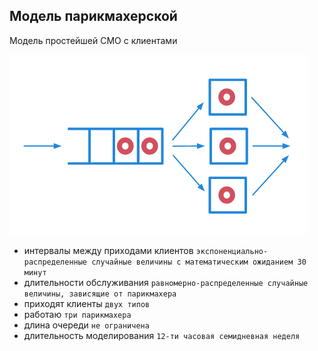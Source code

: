 ## Модель парикмахерской

Модель простейшей СМО с клиентами

![screenshot](screenshots/queue_network.png?raw=true)

- интервалы между приходами клиентов `экспоненциально-распределенные случайные величины с математическим ожиданием 30 минут`
- длительности обслуживания `равномерно-распределенные случайные величины, зависящие от парикмахера`
- приходят клиенты `двух типов`
- работаю `три парикмахера`
- длина очереди `не ограничена`
- длительность моделирования `12-ти часовая семидневная неделя`
